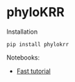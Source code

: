 # phyloKRR


Installation

```
pip install phylokrr
```

Notebooks:

* [Fast tutorial](https://github.com/Ulises-Rosas/phylokrr/blob/main/phylokrr-cookbook.ipynb)

